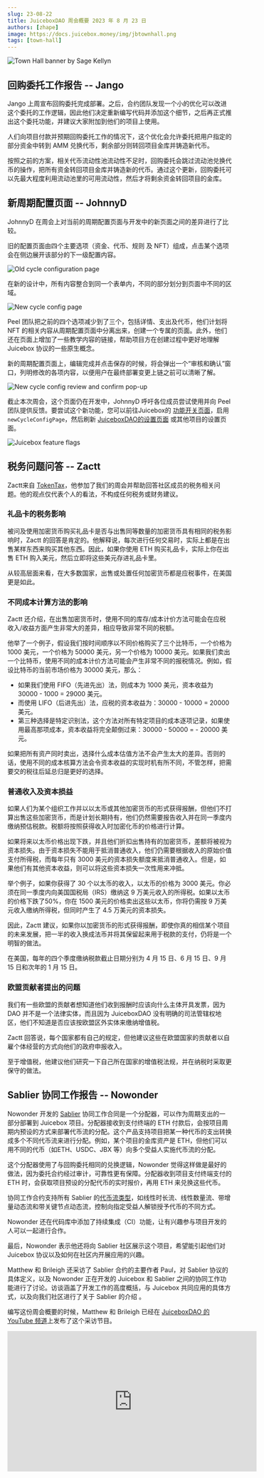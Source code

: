 ```yaml
---
slug: 23-08-22
title: JuiceboxDAO 周会概要 2023 年 8 月 23 日
authors: [zhape]
image: https://docs.juicebox.money/img/jbtownhall.png
tags: [town-hall]
---
```


![Town Hall banner by Sage Kellyn](https://docs.juicebox.money/img/jbtownhall.png)

## 回购委托工作报告 -- Jango

Jango 上周宣布回购委托完成部署。之后，合约团队发现一个小的优化可以改进这个委托的工作逻辑，因此他们决定重新编写代码并添加这个细节，之后再正式推出这个委托功能，并建议大家附加到他们的项目上使用。

人们向项目付款并预期回购委托工作的情况下，这个优化会允许委托把用户指定的部分资金中转到 AMM 兑换代币，剩余部分则转回项目金库并铸造新代币。

按照之前的方案，相关代币流动性池流动性不足时，回购委托会跳过流动池兑换代币的操作，把所有资金转回项目金库并铸造新的代币。通过这个更新，回购委托可以先最大程度利用流动池里的可用流动性，然后才将剩余资金转回项目的金库。

## 新周期配置页面 -- JohnnyD

JohnnyD 在周会上对当前的周期配置页面与开发中的新页面之间的差异进行了比较。

旧的配置页面由四个主要选项（资金、代币、规则 及 NFT）组成，点击某个选项会在侧边展开该部分的下一级配置内容。

![Old cycle configuration page](cycle_config_old.png)



在新的设计中，所有内容整合到同一个表单内，不同的部分划分到页面中不同的区域。

![New cycle config page](cycle_config_new.png)

Peel 团队把之前的四个选项减少到了三个，包括详情、支出及代币，他们计划将 NFT 的相关内容从周期配置页面中分离出来，创建一个专属的页面。此外，他们还在页面上增加了一些教学内容的链接，帮助项目方在创建过程中更好地理解 Juicebox 协议的一些原生概念。

新的周期配置页面上，编辑完成并点击保存的时候，将会弹出一个“审核和确认”窗口，列明修改的各项内容，以便用户在最终部署变更上链之前可以清晰了解。

![New cycle config review and confirm pop-up](cycle_config_popup.png)

截止本次周会，这个页面仍在开发中，JohnnyD 呼吁各位成员尝试使用并向 Peel 团队提供反馈。要尝试这个新功能，您可以前往Juicebox的 [功能开关页面](https://juicebox.money/experimental/flags)，启用`newCycleConfigPage`，然后刷新 [JuiceboxDAO的设置页面](https://juicebox.money/@juicebox/settings/cycle) 或其他项目的设置页面。

![Juicebox feature flags](jb_feature_flags.png)

## 税务问题问答 -- Zactt

Zactt来自 [TokenTax](https://tokentax.co/)，他参加了我们的周会并帮助回答社区成员的税务相关问题。他的观点仅代表个人的看法，不构成任何税务或财务建议。

### 礼品卡的税务影响

被问及使用加密货币购买礼品卡是否与出售同等数量的加密货币具有相同的税务影响时，Zactt 的回答是肯定的。他解释说，每次进行任何交易时，实际上都是在出售某样东西来购买其他东西。因此，如果你使用 ETH 购买礼品卡，实际上你在出售 ETH 购入美元，然后立即将这些美元存进礼品卡里。

从较高层面来看，在大多数国家，出售或处置任何加密货币都是应税事件，在美国更是如此。

### 不同成本计算方法的影响

Zactt 还介绍，在出售加密货币时，使用不同的库存/成本计价方法可能会在应税收入/收益方面产生非常大的差异，相应导致非常不同的税额。

他举了一个例子，假设我们按时间顺序以不同价格购买了三个比特币，一个价格为 1000 美元，一个价格为 50000 美元，另一个价格为 10000 美元。如果我们卖出一个比特币，使用不同的成本计价方法可能会产生非常不同的报税情况。例如，假设比特币的当前市场价格为 30000 美元，那么：

- 如果我们使用 FIFO（先进先出）法，则成本为 1000 美元，资本收益为 30000 - 1000 = 29000 美元。
- 而使用 LIFO（后进先出）法，应税的资本收益为：30000 - 10000 = 20000 美元。
- 第三种选择是特定识别法，这个方法对所有特定项目的成本逐项记录，如果使用最高那项成本，资本收益将完全颠倒过来：30000 - 50000 = - 20000 美元。

如果把所有资产同时卖出，选择什么成本估值方法不会产生太大的差异。否则的话，使用不同的成本核算方法会令资本收益的实现时机有所不同，不管怎样，把需要交的税往后延总归是更好的选择。

### 普通收入及资本损益

如果人们为某个组织工作并以以太币或其他加密货币的形式获得报酬，但他们不打算出售这些加密货币，而是计划长期持有，他们仍然需要报告收入并在同一季度内缴纳预估税款。税额将按照获得收入时加密化币的价格进行计算。

如果将来以太币价格出现下跌，并且他们折扣出售持有的加密货币，差额将被视为资本损失。由于资本损失不能用于抵消普通收入，他们仍需要根据收入的原始价值支付所得税，而每年只有 3000 美元的资本损失额度来抵消普通收入。但是，如果他们有其他资本收益，则可以将这些资本损失一次性用来冲抵。

举个例子，如果你获得了 30 个以太币的收入，以太币的价格为 3000 美元。你必须在同一季度内向美国国税局（IRS）缴纳这 9 万美元收入的所得税。如果以太币的价格下跌了50%，你在 1500 美元的价格卖出这些以太币，你将仍需按 9 万美元收入缴纳所得税，但同时产生了 4.5 万美元的资本损失。

因此，Zactt 建议，如果你以加密货币的形式获得报酬，即使你真的相信某个项目的未来发展，把一半的收入换成法币并将其保留起来用于税款的支付，仍将是一个明智的做法。

在美国，每年的四个季度缴纳税款截止日期分别为 4 月 15 日、6 月 15 日、9 月 15 日和次年的 1 月 15 日。

### 欧盟贡献者提出的问题

我们有一些欧盟的贡献者想知道他们收到报酬时应该向什么主体开具发票，因为 DAO 并不是一个法律实体，而且因为 JuiceboxDAO 没有明确的司法管辖权地区，他们不知道是否应该按欧盟区外实体来缴纳增值税。

Zactt 回答说，每个国家都有自己的规定，但他建议这些在欧盟国家的贡献者以自雇个体经营的方式向他们的政府申报收入。

至于增值税，他建议他们研究一下自己所在国家的增值税法规，并在纳税时采取更保守的做法。

## Sablier 协同工作报告 -- Nowonder

Nowonder 开发的 [Sablier](https://sablier.com/) 协同工作合同是一个分配器，可以作为周期支出的一部分部署到  Juicebox 项目。分配器接收到支付终端的 ETH 付款后，会按项目周期内预设的方式来部署代币流的分配。这个产品支持项目把某一种代币的支出转换成多个不同代币流来进行分配。例如，某个项目的金库资产是 ETH，但他们可以用不同的代币（如ETH、USDC、JBX 等）向多个受益人实施代币流的分配。

这个分配器使用了与回购委托相同的兑换逻辑，Nowonder 觉得这样做是最好的做法，因为委托合约经过审计，可靠性更有保障。分配器收到项目支付终端支付的 ETH 时，会获取项目预设的分配代币的实时报价，再用 ETH 来兑换这些代币。

协同工作合约支持所有 Sablier 的[代币流类型](https://docs.sablier.com/concepts/protocol/stream-types)，如线性时长流、线性数量流、带增量动态流和带关键节点动态流，控制向指定受益人解锁授予代币的不同方式。

Nowonder 还在代码库中添加了持续集成（CI）功能，让有兴趣参与项目开发的人可以一起进行合作。

最后，Nowonder 表示他还将向 Sablier 社区展示这个项目，希望能引起他们对 Juicebox 协议以及如何在社区内开展应用的兴趣。

Matthew 和 Brileigh 还采访了 Sablier 合约的主要作者 Paul，对 Sablier 协议的具体定义，以及 Nowonder 正在开发的 Juicebox 和 Sablier 之间的协同工作功能进行了讨论。访谈涵盖了开发工作的高度概括，与 Juicebox 共同应用的具体方式，以及向我们社区进行了关于 Sablier 的介绍 。

编写这份周会概要的时候，Matthew 和 Brileigh 已经在 [JuiceboxDAO 的 YouTube 频道](https://www.youtube.com/@JuiceboxDAO)上发布了这个采访节目。

<iframe width="560" height="315" src="https://www.youtube.com/embed/2Pq6u4JgSf4?si=M-2BJ1xRbKltAsXA" title="YouTube video player" frameborder="0" allow="accelerometer; autoplay; clipboard-write; encrypted-media; gyroscope; picture-in-picture; web-share" allowfullscreen></iframe>





